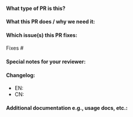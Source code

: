 <!--  Thanks for sending a pull request!  Here are some tips for you:

1. If this is your first time, please read our contributor guidelines.
2. Please label this pull request according to what type of issue you are addressing, especially if this is a release targeted pull request.
3. Ensure you have added or ran the appropriate tests for your PR.
5. If the PR is unfinished, you may add or remove a WIP or [WIP] prefix to your pull request title.
-->

#### What type of PR is this?

<!--
Add one of the following kinds:
type-bug
type-feature
type-docs
etc.

Optionally add one or more of the following kinds if applicable:
module-resultset
module-sql execution
etc.
-->

#### What this PR does / why we need it:

#### Which issue(s) this PR fixes:
<!--
*Automatically closes linked issue when PR is merged.
Usage: `Fixes #<issue number>`, or `Fixes (paste link of issue)`.
_If PR is about `failing-tests or flakes`, please post the related issues/tests in a comment and do not use `Fixes`_*
-->
Fixes #

#### Special notes for your reviewer:

<!--
This section is used to describe how this PR is implemented. 
If this is a PR that fixes a bug, this section describes how the bug was fixed.
If it's a new feature, this section briefly describes how to implement the new feature.
etc.
-->
#### Changelog:

<!--
Please provide a changelog for the PR content in both English and Chinese only if this PR introduces a new feature.
If this PR is fixing an issue introduced in the current iteration, you do not need to fill this section.

For example, 
- EN: Add feature X to improve Y.
- CN: 添加功能 X 以改进 Y。
-->

- EN:
- CN:

#### Additional documentation e.g., usage docs, etc.:

<!--
This section can be blank if this pull request does not require a release note.

When adding links which point to resources within git repositories, please reference a specific commit and avoid
linking directly to the master branch. This ensures that links reference a
specific point in time, rather than a document that may change over time.

See here for guidance on getting permanent links to files: https://help.github.com/en/articles/getting-permanent-links-to-files

Please use the following format for linking documentation:
- [KEP]: <link>
- [Usage]: <link>
- [Other doc]: <link>
-->
```docs

```